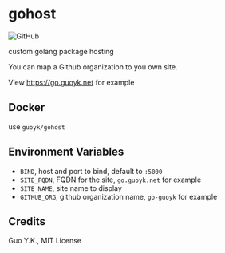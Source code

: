 # gohost

![GitHub](https://img.shields.io/github/license/go-guoyk/gohost.svg)

custom golang package hosting

You can map a Github organization to you own site.

View https://go.guoyk.net for example

## Docker

use `guoyk/gohost`

## Environment Variables

* `BIND`, host and port to bind, default to `:5000`
* `SITE_FQDN`, FQDN for the site, `go.guoyk.net` for example
* `SITE_NAME`, site name to display
* `GITHUB_ORG`, github organization name, `go-guoyk` for example

## Credits

Guo Y.K., MIT License
